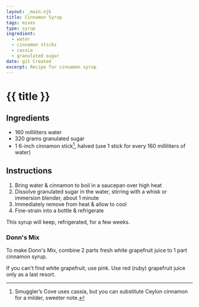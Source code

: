 ```yaml
---
layout: _main.njk
title: Cinnamon Syrup
tags: mixes
type: syrup
ingredient:
  - water
  - cinnamon sticks
  - cassia
  - granulated sugar
date: git Created
excerpt: Recipe for cinnamon syrup
---
```


<!-- markdownlint-disable MD025 -->
# {{ title }}
<!-- markdownlint-enable MD025 -->

## Ingredients

* 160 milliliters water
* 320 grams granulated sugar
* 1 6-inch cinnamon stick[^1], halved (use 1 stick for every 160 milliliters of water)

[^1]: Smuggler’s Cove uses cassia, but you can substitute Ceylon cinnamon for a milder, sweeter note.

## Instructions

1. Bring water & cinnamon to boil in a saucepan over high heat
2. Dissolve granulated sugar in the water, stirring with a whisk or immersion blender, about 1 minute
3. Immediately remove from heat & allow to cool
4. Fine-strain into a bottle & refrigerate

<tiki-callout type="note">

  This syrup will keep, refrigerated, for a few weeks.

</tiki-callout>

<tiki-callout type="tip">

### Donn's Mix

  To make Donn's Mix, combine 2 parts fresh white grapefruit juice to 1 part cinnamon syrup.

  If you can't find white grapefruit, use pink. Use red (ruby) grapefruit juice only as a last resort.

</tiki-callout>

<div
  class="sr-only"
  data-cat[0]="Syrup"
  data-ingredient[0]="Cinnamon, Ceylon"
  data-ingredient[1]="Cinnamon, cassia"
  data-ingredient[2]="Sugar, granulated"
  data-ingredient[3]="Water"
  data-pagefind-filter="
    Category[data-cat[0]],
    Ingredient[data-ingredient[0]],
    Ingredient[data-ingredient[1]],
    Ingredient[data-ingredient[2]],
    Ingredient[data-ingredient[3]],
    Pantry[data-ingredient[0]],
    Pantry[data-ingredient[1]],
    Pantry[data-ingredient[2]],
    Pantry[data-ingredient[3]]
  "
>
</div>
